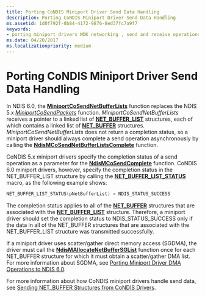 ```yaml
---
title: Porting CoNDIS Miniport Driver Send Data Handling
description: Porting CoNDIS Miniport Driver Send Data Handling
ms.assetid: 1d0f792f-0b84-4172-9876-8ed37fc7a9f7
keywords:
- porting miniport drivers WDK networking , send and receive operations
ms.date: 04/20/2017
ms.localizationpriority: medium
---
```


# Porting CoNDIS Miniport Driver Send Data Handling





In NDIS 6.0, the [**MiniportCoSendNetBufferLists**](https://msdn.microsoft.com/library/windows/hardware/ff559365) function replaces the NDIS 5.x [*MiniportCoSendPackets*](https://msdn.microsoft.com/library/windows/hardware/ff549426) function. *MiniportCoSendNetBufferLists* receives a pointer to a linked list of [**NET\_BUFFER\_LIST**](https://msdn.microsoft.com/library/windows/hardware/ff568388) structures, each of which contains a linked list of [**NET\_BUFFER**](https://msdn.microsoft.com/library/windows/hardware/ff568376) structures. *MiniportCoSendNetBufferLists* does not return a completion status, so a miniport driver should always complete a send operation asynchronously by calling the [**NdisMCoSendNetBufferListsComplete**](https://msdn.microsoft.com/library/windows/hardware/ff563668) function.

CoNDIS 5.x miniport drivers specify the completion status of a send operation as a parameter for the [**NdisMCoSendComplete**](https://msdn.microsoft.com/library/windows/hardware/ff553475) function. CoNDIS 6.0 miniport drivers, however, specify the completion status in the NET\_BUFFER\_LIST structure by calling the [**NET\_BUFFER\_LIST\_STATUS**](https://msdn.microsoft.com/library/windows/hardware/ff568411) macro, as the following example shows:

```C++
NET_BUFFER_LIST_STATUS(pNetBufferList) = NDIS_STATUS_SUCCESS
```

The completion status applies to all of the [**NET\_BUFFER**](https://msdn.microsoft.com/library/windows/hardware/ff568376) structures that are associated with the [**NET\_BUFFER\_LIST**](https://msdn.microsoft.com/library/windows/hardware/ff568388) structure. Therefore, a miniport driver should set the completion status to NDIS\_STATUS\_SUCCESS only if the data in all of the NET\_BUFFER structures that are associated with the NET\_BUFFER\_LIST structure was transmitted successfully.

If a miniport driver uses scatter/gather direct memory access (SGDMA), the driver must call the [**NdisMAllocateNetBufferSGList**](https://msdn.microsoft.com/library/windows/hardware/ff562776) function once for each NET\_BUFFER structure for which it must obtain a scatter/gather DMA list. For more information about SGDMA, see [Porting Miniport Driver DMA Operations to NDIS 6.0](porting-miniport-driver-dma-operations-to-ndis-6-0.md).

For more information about how CoNDIS miniport drivers handle send data, see [Sending NET\_BUFFER Structures from CoNDIS Drivers](sending-net-buffer-structures-from-condis-drivers.md).

 

 





